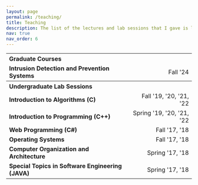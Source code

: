```yaml
---
layout: page
permalink: /teaching/
title: Teaching
description: The list of the lectures and lab sessions that I gave is listed in the below.
nav: true
nav_order: 6
---
```


<table style="width: 100%; border-collapse: collapse;">
  <tr>
    <th colspan="2" style="text-align: left;">Graduate Courses</th>
  </tr>
  <tr>
    <td style="text-align: left;"><strong>Intrusion Detection and Prevention Systems</strong></td>
    <td style="text-align: right;">Fall '24</td>
  </tr>
  <tr>
    <th colspan="2" style="text-align: left;">Undergraduate Lab Sessions</th>
  </tr>
  <tr>
    <td style="text-align: left;"><strong>Introduction to Algorithms (C)</strong></td>
    <td style="text-align: right;">Fall '19, '20, '21, '22</td>
  </tr>
  <tr>
    <td style="text-align: left;"><strong>Introduction to Programming (C++)</strong></td>
    <td style="text-align: right;">Spring '19, '20, '21, '22</td>
  </tr>
  <tr>
    <td style="text-align: left;"><strong>Web Programming (C#)</strong></td>
    <td style="text-align: right;">Fall '17, '18</td>
  </tr>
  <tr>
    <td style="text-align: left;"><strong>Operating Systems</strong></td>
    <td style="text-align: right;">Fall '17, '18</td>
  </tr>
  <tr>
    <td style="text-align: left;"><strong>Computer Organization and Architecture</strong></td>
    <td style="text-align: right;">Spring '17, '18</td>
  </tr>
  <tr>
    <td style="text-align: left;"><strong>Special Topics in Software Engineering (JAVA)</strong></td>
    <td style="text-align: right;">Spring '17, '18</td>
  </tr>
</table>
